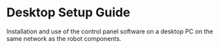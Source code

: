 # Desktop Setup Guide

Installation and use of the control panel software on a desktop PC on the same network as the robot components.